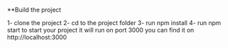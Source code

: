 **Build the project

1- clone the project
2- cd to the project folder
3- run npm install
4- run npm start to start your project it will run on port 3000 you can find it on http://localhost:3000
